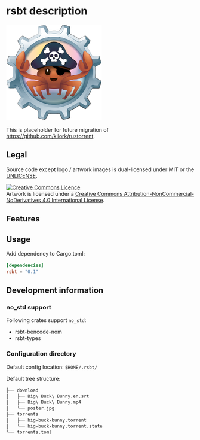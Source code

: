 # rsbt description

<img alt="RSBT" src="_rsbt-web-common/web/img/01.svg" width="256px" height="256px">

This is placeholder for future migration of <https://github.com/kilork/rustorrent>.

## Legal

Source code except logo / artwork images is dual-licensed under MIT or the [UNLICENSE](http://unlicense.org/).

<a rel="license" href="http://creativecommons.org/licenses/by-nc-nd/4.0/"><img alt="Creative Commons Licence" style="border-width:0" src="https://i.creativecommons.org/l/by-nc-nd/4.0/88x31.png" /></a><br />Artwork is licensed under a <a rel="license" href="http://creativecommons.org/licenses/by-nc-nd/4.0/">Creative Commons Attribution-NonCommercial-NoDerivatives 4.0 International License</a>.

## Features

## Usage

Add dependency to Cargo.toml:

```toml
[dependencies]
rsbt = "0.1"
```

## Development information

### no_std support

Following crates support `no_std`:

- rsbt-bencode-nom
- rsbt-types

### Configuration directory

Default config location: `$HOME/.rsbt/`

Default tree structure:

```text
├── download
│   ├── Big\ Buck\ Bunny.en.srt
│   ├── Big\ Buck\ Bunny.mp4
│   └── poster.jpg
├── torrents
│   ├── big-buck-bunny.torrent
│   └── big-buck-bunny.torrent.state
└── torrents.toml
```
